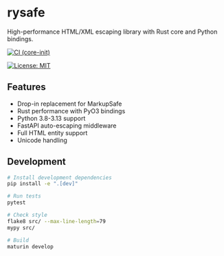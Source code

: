 # rysafe

High-performance HTML/XML escaping library with Rust core and Python bindings.

[![CI (core-init)](https://github.com/pavanepour-k/rysafe/actions/workflows/ci.yml/badge.svg?branch=core-init)](https://github.com/pavanepour-k/rysafe/actions/workflows/ci.yml?branch=core-init)

[![License: MIT](https://img.shields.io/badge/License-MIT-yellow.svg)](https://opensource.org/licenses/MIT)

## Features

- Drop-in replacement for MarkupSafe
- Rust performance with PyO3 bindings
- Python 3.8-3.13 support
- FastAPI auto-escaping middleware
- Full HTML entity support
- Unicode handling

## Development

```bash
# Install development dependencies
pip install -e ".[dev]"

# Run tests
pytest

# Check style
flake8 src/ --max-line-length=79
mypy src/

# Build
maturin develop
```
